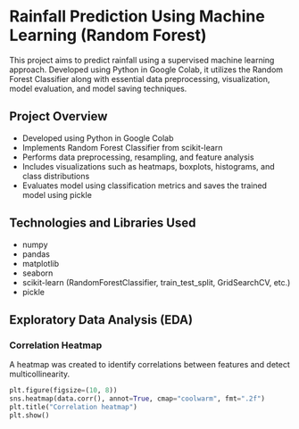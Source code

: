 # Rainfall Prediction Using Machine Learning (Random Forest)

This project aims to predict rainfall using a supervised machine learning approach. Developed using Python in Google Colab, it utilizes the Random Forest Classifier along with essential data preprocessing, visualization, model evaluation, and model saving techniques.

## Project Overview

- Developed using Python in Google Colab
- Implements Random Forest Classifier from scikit-learn
- Performs data preprocessing, resampling, and feature analysis
- Includes visualizations such as heatmaps, boxplots, histograms, and class distributions
- Evaluates model using classification metrics and saves the trained model using pickle

## Technologies and Libraries Used

- numpy
- pandas
- matplotlib
- seaborn
- scikit-learn (RandomForestClassifier, train_test_split, GridSearchCV, etc.)
- pickle

## Exploratory Data Analysis (EDA)

### Correlation Heatmap

A heatmap was created to identify correlations between features and detect multicollinearity.

```python
plt.figure(figsize=(10, 8))
sns.heatmap(data.corr(), annot=True, cmap="coolwarm", fmt=".2f")
plt.title("Correlation heatmap")
plt.show()

